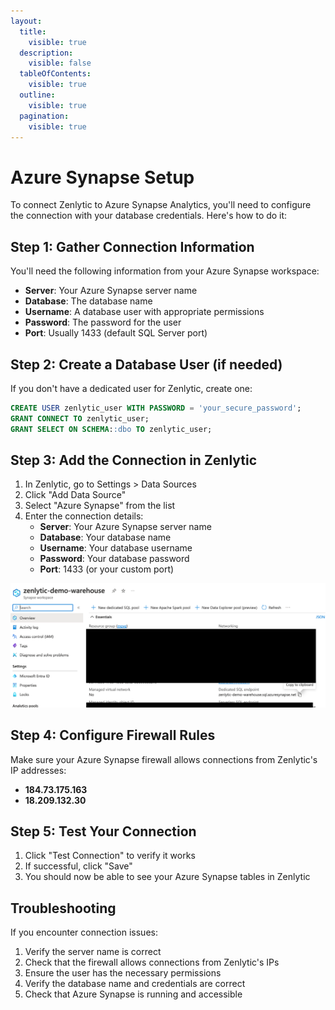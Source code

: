 ```yaml
---
layout:
  title:
    visible: true
  description:
    visible: false
  tableOfContents:
    visible: true
  outline:
    visible: true
  pagination:
    visible: true
---
```


# Azure Synapse Setup

To connect Zenlytic to Azure Synapse Analytics, you'll need to configure the connection with your database credentials. Here's how to do it:

## Step 1: Gather Connection Information

You'll need the following information from your Azure Synapse workspace:

* **Server**: Your Azure Synapse server name
* **Database**: The database name
* **Username**: A database user with appropriate permissions
* **Password**: The password for the user
* **Port**: Usually 1433 (default SQL Server port)

## Step 2: Create a Database User (if needed)

If you don't have a dedicated user for Zenlytic, create one:

```sql
CREATE USER zenlytic_user WITH PASSWORD = 'your_secure_password';
GRANT CONNECT TO zenlytic_user;
GRANT SELECT ON SCHEMA::dbo TO zenlytic_user;
```

## Step 3: Add the Connection in Zenlytic

1. In Zenlytic, go to Settings > Data Sources
2. Click "Add Data Source"
3. Select "Azure Synapse" from the list
4. Enter the connection details:
   * **Server**: Your Azure Synapse server name
   * **Database**: Your database name
   * **Username**: Your database username
   * **Password**: Your database password
   * **Port**: 1433 (or your custom port)

![Azure Synapse Setup 1](../assets/7_data_sources/azure-synapse-setup-1.png)

## Step 4: Configure Firewall Rules

Make sure your Azure Synapse firewall allows connections from Zenlytic's IP addresses:

* **184.73.175.163**
* **18.209.132.30**

## Step 5: Test Your Connection

1. Click "Test Connection" to verify it works
2. If successful, click "Save"
3. You should now be able to see your Azure Synapse tables in Zenlytic

## Troubleshooting

If you encounter connection issues:

1. Verify the server name is correct
2. Check that the firewall allows connections from Zenlytic's IPs
3. Ensure the user has the necessary permissions
4. Verify the database name and credentials are correct
5. Check that Azure Synapse is running and accessible
